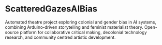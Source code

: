 # ScatteredGazesAIBias
Automated theatre project exploring colonial and gender bias in AI systems, combining Arduino-driven storytelling and feminist materialist theory. Open-source platform for collaborative critical making, decolonial technology research, and community centred artistic development.
